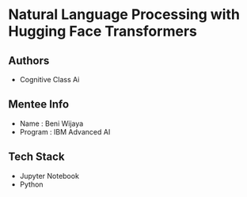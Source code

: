 # Natural Language Processing with Hugging Face Transformers

## Authors

- Cognitive Class Ai

## Mentee Info

- Name : Beni Wijaya
- Program : IBM Advanced AI

## Tech Stack

- Jupyter Notebook
- Python
